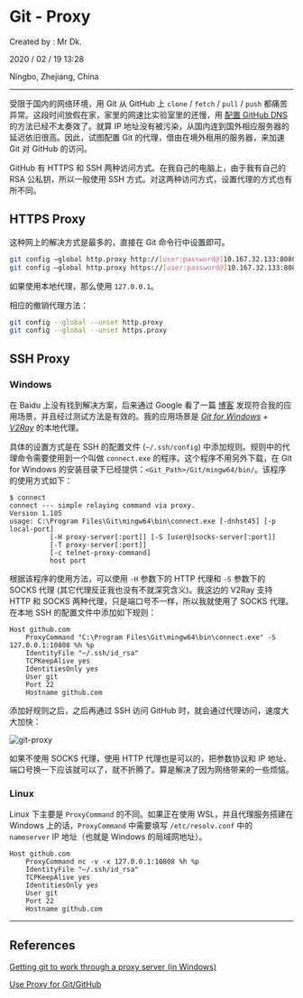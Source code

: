 # Git - Proxy

Created by : Mr Dk.

2020 / 02 / 19 13:28

Ningbo, Zhejiang, China

---

受限于国内的网络环境，用 Git 从 GitHub 上 `clone` / `fetch` / `pull` / `push` 都痛苦异常。这段时间放假在家，家里的网速比实验室里的还慢，用 [配置 GitHub DNS](../Network/Network%20GitHub%20Accelerating.md) 的方法已经不太奏效了。就算 IP 地址没有被污染，从国内连到国外相应服务器的延迟依旧很高。因此，试图配置 Git 的代理，借由在境外租用的服务器，来加速 Git 对 GitHub 的访问。

GitHub 有 HTTPS 和 SSH 两种访问方式。在我自己的电脑上，由于我有自己的 RSA 公私钥，所以一般使用 SSH 方式。对这两种访问方式，设置代理的方式也有所不同。

## HTTPS Proxy

这种网上的解决方式是最多的，直接在 Git 命令行中设置即可。

```bash
git config –global http.proxy http://[user:password@]10.167.32.133:8080
git config –global http.proxy https://[user:password@]10.167.32.133:8080
```

如果使用本地代理，那么使用 `127.0.0.1`。

相应的撤销代理方法：

```bash
git config --global --unset http.proxy
git config --global --unset https.proxy
```

## SSH Proxy

### Windows

在 Baidu 上没有找到解决方案，后来通过 Google 看了一篇 [博客](https://communary.net/2017/01/12/getting-git-to-work-through-a-proxy-server-in-windows/) 发现符合我的应用场景，并且经过测试方法是有效的。我的应用场景是 [_Git for Windows_](https://gitforwindows.org/) + [_V2Ray_](https://github.com/2dust/v2rayN) 的本地代理。

具体的设置方式是在 SSH 的配置文件 (`~/.ssh/config`) 中添加规则。规则中的代理命令需要使用到一个叫做 `connect.exe` 的程序。这个程序不用另外下载，在 Git for Windows 的安装目录下已经提供：`<Git_Path>/Git/mingw64/bin/`。该程序的使用方式如下：

```shell
$ connect
connect --- simple relaying command via proxy.
Version 1.105
usage: C:\Program Files\Git\mingw64\bin\connect.exe [-dnhst45] [-p local-port]
          [-H proxy-server[:port]] [-S [user@]socks-server[:port]]
          [-T proxy-server[:port]]
          [-c telnet-proxy-command]
          host port
```

根据该程序的使用方法，可以使用 `-H` 参数下的 HTTP 代理和 `-S` 参数下的 SOCKS 代理 (其它代理反正我也没有不就深究含义)。我这边的 V2Ray 支持 HTTP 和 SOCKS 两种代理，只是端口号不一样，所以我就使用了 SOCKS 代理。在本地 SSH 的配置文件中添加如下规则：

```ssh
Host github.com
    ProxyCommand "C:\Program Files\Git\mingw64\bin\connect.exe" -S 127.0.0.1:10808 %h %p
    IdentityFile "~/.ssh/id_rsa"
    TCPKeepAlive yes
    IdentitiesOnly yes
    User git
    Port 22
    Hostname github.com
```

添加好规则之后，之后再通过 SSH 访问 GitHub 时，就会通过代理访问，速度大大加快：

![git-proxy](../img/git-proxy.png)

如果不使用 SOCKS 代理，使用 HTTP 代理也是可以的，把参数协议和 IP 地址、端口号换一下应该就可以了，就不折腾了。算是解决了因为网络带来的一些烦恼。

### Linux

Linux 下主要是 `ProxyCommand` 的不同。如果正在使用 WSL，并且代理服务搭建在 Windows 上的话，`ProxyCommand` 中需要填写 `/etc/resolv.conf` 中的 `nameserver` IP 地址（也就是 Windows 的局域网地址）。

```ssh
Host github.com
    ProxyCommand nc -v -x 127.0.0.1:10808 %h %p
    IdentityFile "~/.ssh/id_rsa"
    TCPKeepAlive yes
    IdentitiesOnly yes
    User git
    Port 22
    Hostname github.com
```

---

## References

[Getting git to work through a proxy server (in Windows)](https://communary.net/2017/01/12/getting-git-to-work-through-a-proxy-server-in-windows/)

[Use Proxy for Git/GitHub](https://gist.github.com/coin8086/7228b177221f6db913933021ac33bb92)
